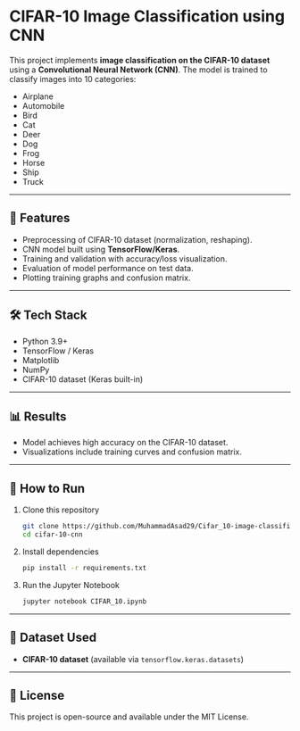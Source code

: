 # CIFAR-10 Image Classification using CNN

This project implements **image classification on the CIFAR-10 dataset** using a **Convolutional Neural Network (CNN)**. 
The model is trained to classify images into 10 categories: 

- Airplane  
- Automobile  
- Bird  
- Cat  
- Deer  
- Dog  
- Frog  
- Horse  
- Ship  
- Truck  

---

## 🚀 Features
- Preprocessing of CIFAR-10 dataset (normalization, reshaping).  
- CNN model built using **TensorFlow/Keras**.  
- Training and validation with accuracy/loss visualization.  
- Evaluation of model performance on test data.  
- Plotting training graphs and confusion matrix.  

---

## 🛠️ Tech Stack
- Python 3.9+  
- TensorFlow / Keras  
- Matplotlib  
- NumPy  
- CIFAR-10 dataset (Keras built-in)  

---

## 📊 Results
- Model achieves high accuracy on the CIFAR-10 dataset.  
- Visualizations include training curves and confusion matrix.  

---

## 📂 How to Run
1. Clone this repository  
   ```bash
   git clone https://github.com/MuhammadAsad29/Cifar_10-image-classification/cifar-10-cnn.git
   cd cifar-10-cnn
   ```

2. Install dependencies  
   ```bash
   pip install -r requirements.txt
   ```

3. Run the Jupyter Notebook  
   ```bash
   jupyter notebook CIFAR_10.ipynb
   ```

---

## 📌 Dataset Used
- **CIFAR-10 dataset** (available via `tensorflow.keras.datasets`)

---

## 📜 License
This project is open-source and available under the MIT License.

